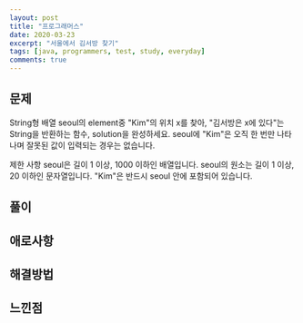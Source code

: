 ```yaml
---
layout: post
title: "프로그래머스"
date: 2020-03-23
excerpt: "서울에서 김서방 찾기"
tags: [java, programmers, test, study, everyday]
comments: true
---
```


## 문제

String형 배열 seoul의 element중 "Kim"의 위치 x를 찾아, "김서방은 x에 있다"는 String을 반환하는 함수, solution을 완성하세요. seoul에 "Kim"은 오직 한 번만 나타나며 잘못된 값이 입력되는 경우는 없습니다.

제한 사항
seoul은 길이 1 이상, 1000 이하인 배열입니다.
seoul의 원소는 길이 1 이상, 20 이하인 문자열입니다.
"Kim"은 반드시 seoul 안에 포함되어 있습니다.

## 풀이

## 애로사항

## 해결방법

## 느낀점
